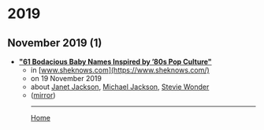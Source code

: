 # 2019

## November 2019 (1)

 - [**"61 Bodacious Baby Names Inspired by ’80s Pop Culture"**](https://www.sheknows.com/parenting/articles/2117365/80s-pop-culture-baby-names/)<ul><li>in [www.sheknows.com](https://www.sheknows.com/)</li><li>on 19 November 2019</li><li>about [Janet Jackson](../../topics/janet-jackson/index.md), [Michael Jackson](../../topics/michael-jackson/index.md), [Stevie Wonder](../../topics/stevie-wonder/index.md)</li><li>([mirror](https://web.archive.org/web/*/https://www.sheknows.com/parenting/articles/2117365/80s-pop-culture-baby-names/))</li><ul>

----

[Home](../index.md)
